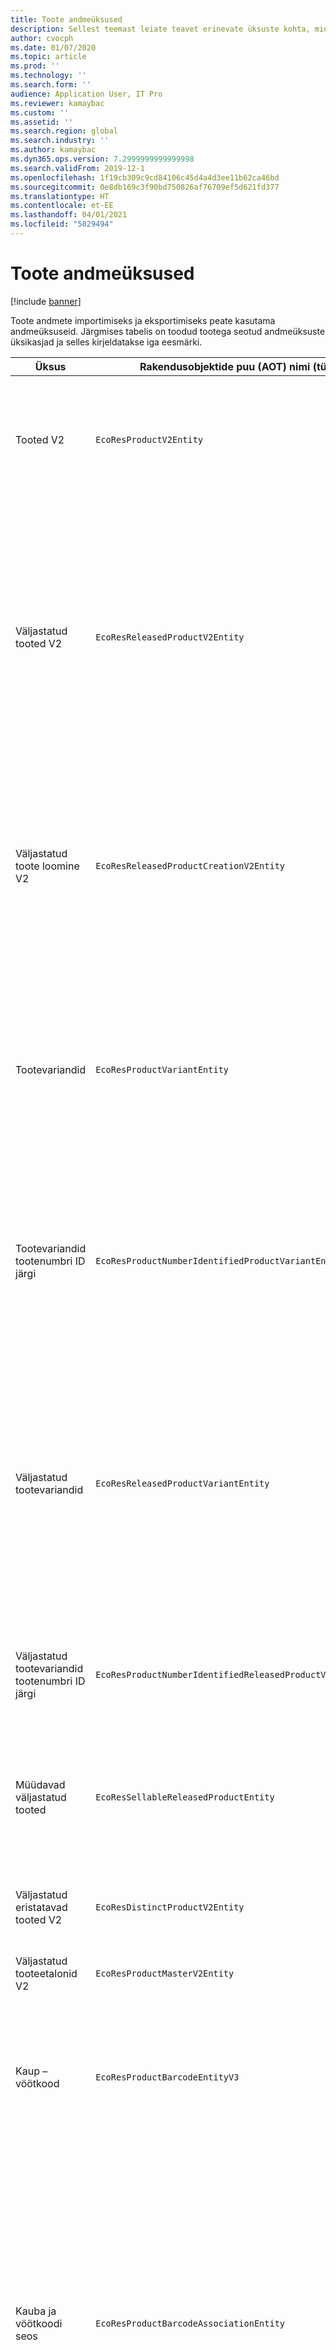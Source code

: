 ```yaml
---
title: Toote andmeüksused
description: Sellest teemast leiate teavet erinevate üksuste kohta, mida saab kasutada toote andmete importimiseks ja eksportimiseks.
author: cvocph
ms.date: 01/07/2020
ms.topic: article
ms.prod: ''
ms.technology: ''
ms.search.form: ''
audience: Application User, IT Pro
ms.reviewer: kamaybac
ms.custom: ''
ms.assetid: ''
ms.search.region: global
ms.search.industry: ''
ms.author: kamaybac
ms.dyn365.ops.version: 7.2999999999999998
ms.search.validFrom: 2019-12-1
ms.openlocfilehash: 1f19cb309c9cd84106c45d4a4d3ee11b62ca46bd
ms.sourcegitcommit: 0e8db169c3f90bd750826af76709ef5d621fd377
ms.translationtype: HT
ms.contentlocale: et-EE
ms.lasthandoff: 04/01/2021
ms.locfileid: "5829494"
---
```

# <a name="product-data-entities"></a>Toote andmeüksused

[!include [banner](../includes/banner.md)]

Toote andmete importimiseks ja eksportimiseks peate kasutama andmeüksuseid. Järgmises tabelis on toodud tootega seotud andmeüksuste üksikasjad ja selles kirjeldatakse iga eesmärki.

| Üksus | Rakendusobjektide puu (AOT) nimi (tüüp) | Märkmed |
|--------|-------------------------------------------|-------|
| Tooted V2 | `EcoResProductV2Entity` | Seda üksust kasutatakse ühiskasutuses toodete, eristatavate toodete ja tooteetalonide importimiseks ja eksportimiseks. See võimaldab uuendusi. See ei toeta komplektil põhinevaid SQL-toiminguid. See on avatud andmeprotokolli (OData) jaoks lubatud. |
| Väljastatud tooted V2 | `EcoResReleasedProductV2Entity` | Seda üksust kasutatakse väljatatud toodete, eristatavate toodete ja tooteetalonide importimiseks ja eksportimiseks. See võimaldab uuendusi. See nõuab, et ühiskasutuses toode oleks juba loodud. Uue väljastatud toote importimisel toimub ühiskasutuses toote vabastamine. Olemas on ka eraldi üksused, mida saab kasutada väljastatud tooteetalonide ja väljastatud eristatavate variantide importimiseks ja eksportimiseks. See üksus ei toeta kogumipõhiseid SQL-toiminguid ega kustutustoiminguid. See on OData jaoks lubatud. |
| Väljastatud toote loomine V2 | `EcoResReleasedProductCreationV2Entity` | Seda üksust kasutatakse jagatud toodete ja väljastatud toodete korraga importimiseks. Kuigi see toetab eksportimisi, ei soovitata seda kasutada, kuna üksuse eesmärk on toote loomine. See ei toeta värskendusi. See toetab piiratud väljade kogumit (toote loomise dialoogiboksis saadaolevad väljad). See ei toeta komplektil põhinevaid SQL-toiminguid. See ei ole OData kaudu kättesaadav. |
| Tootevariandid | `EcoResProductVariantEntity` | Seda üksust kasutatakse ühiskasutuses tootevariantide importimiseks ja eksportimiseks. See võimaldab uuendusi. See nõuab, et dimensiooniväärtused oleks juba loodud. Integratsioonivõti on tooteetalon pluss tootedimensioonid. See üksus ei toeta komplektil põhinevaid SQL-toiminguid. See on OData jaoks lubatud. See toetab kustutustoiminguid. Seda ei saa uute tootedimensioonide lisamise kaudu laiendada. |
| Tootevariandid tootenumbri ID järgi | `EcoResProductNumberIdentifiedProductVariantEntity` | Seda üksust kasutatakse ühiskasutuses tootevariantide importimiseks ja eksportimiseks. See võimaldab uuendusi. See nõuab, et dimensiooniväärtused oleks juba loodud. Integratsioonivõti on tootenumber (ent üksuse **Tootevariandid** integratsioonivõti on tooteetalon pluss tootedimensioonid). |
| Väljastatud tootevariandid | `EcoResReleasedProductVariantEntity` | Seda üksust kasutatakse väljastatud tootevariantide importimiseks ja eksportimiseks. See võimaldab uuendusi. See nõuab, et ühiskasutuses tootevariandid oleks juba loodud. Uue väljastatud tootevariandi importimisel toimub ühiskasutuses tootevariandi vabastamine. See üksus ei toeta komplektil põhinevaid SQL-toiminguid. See on OData jaoks lubatud. Kuigi see toetab kustutustoiminguid, mille kasutamine põhjustab hetkel andmete rikkumist praeguse platvormi vea tõttu. Seda üksust ei saa uute tootedimensioonide lisamise kaudu laiendada. |
| Väljastatud tootevariandid tootenumbri ID järgi | `EcoResProductNumberIdentifiedReleasedProductVariantEntity` | See üksus sarnaneb üksusele **Väljastatud tootevariandid**, kuid integratsioonivõti on tootenumber, mitte tooteetalon pluss tootedimensioonid. Seda saab uute tootedimensioonide lisamise kaudu laiendada. |
| Müüdavad väljastatud tooted | `EcoResSellableReleasedProductEntity` | Seda üksust kasutatakse ainult müüdavate toodete eksportimiseks. Müüdavad tooted on toote, mis omavat teavet, mida need müügitellimuses kasutamiseks vajavad. Samad reeglid kehtivad, kui toode valideeritakse funktsiooniga **Valideeri** lehel **Vabastatud tooted**. |
| Väljastatud eristatavad tooted V2 | `EcoResDistinctProductV2Entity` | Seda üksust kasutatakse eristatavate toodete eksportimiseks. Need eristatavad tooted võivad olla tooted, alamtüübi tooted ja tootevariandid. |
| Väljastatud tooteetalonid V2 | `EcoResProductMasterV2Entity` | Seda üksust kasutatakse tooteetalonide importimiseks ja eksportimiseks. See pole andmehalduse jaoks lubatud. |
| Kaup – vöötkood | `EcoResProductBarcodeEntityV3` | Seda üksust kasutatakse toodete ja vöötkoodide eksportimiseks. Selle üksuse korral pole lubatud muudatuste jälgimine, värskendamine ega kustutamine. Vöötkoodide muudatuste jälgimiseks, värskendamiseks või kustutamiseks kasutage üksust **Kauba ja vöötkoodi seos**. |
| Kauba ja vöötkoodi seos | `EcoResProductBarcodeAssociationEntity` | Seda üksust kasutatakse toodete ja vöötkoodide eksportimiseks. See võimaldab jälgida muudatusi, värskendada ja kustutada. Üksuse kasutamiseks peab funktsioon *Kauba ja vöötkoodi täiustused* olema lubatud [funktsioonihalduses](../../fin-ops-core/fin-ops/get-started/feature-management/feature-management-overview.md). Selle üksusevõti on `AssociationID`, mis loob seose vöötkoodi ja toote vahel. Selle võtme toe lisamiseks asustatakse tabel `InventitemBarcodeAssociation` olemasoleva kauba vöötkoodiandmetega, kui lülitate funktsiooni sisse. Tabel asustatakse pakett-töö kaudu ja kui vöötkoodi tabelil on palju kirjeid, võib pakett-töö käitamiseks kuluda palju aega. Seetõttu soovitame teil funktsioon lubada (ja seega pakett-töö käitada) ajal, mis sobib teie ettevõtte graafikuga. |
| Toote elutsükli olekud | `EcoResProductLifecycleSateEntity` | Seda üksust kasutatakse erinevate toote töötsükli olekute importimiseks ja eksportimiseks, mida saab tootele määrata. |

> [!NOTE]
> Saate kasutada andmeüksust **Väljastatud tooted V2** toodete süsteemi importimiseks ainult siis, kui ühiskasutuses toode on juba loodud. Vastasel juhul tuleb toodete süsteemi importimiseks kasutada andmeüksust **Toote loomine**.


[!INCLUDE[footer-include](../../includes/footer-banner.md)]